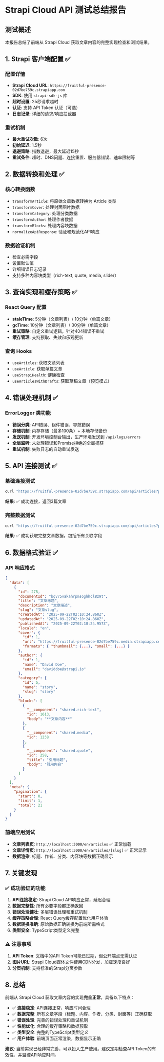 # Strapi Cloud API 测试总结报告

## 测试概述
本报告总结了前端从 Strapi Cloud 获取文章内容的完整实现检查和测试结果。

## 1. Strapi 客户端配置 ✅

### 配置详情
- **Strapi Cloud URL**: `https://fruitful-presence-02d7be759c.strapiapp.com`
- **SDK**: 使用 `strapi-sdk-js` 库
- **超时设置**: 25秒请求超时
- **认证**: 支持 API Token 认证（可选）
- **日志记录**: 详细的请求/响应拦截器

### 重试机制
- **最大重试次数**: 6次
- **初始延迟**: 1.5秒
- **退避策略**: 指数退避，最大延迟15秒
- **重试条件**: 超时、DNS问题、连接重置、服务器错误、速率限制等

## 2. 数据转换和处理 ✅

### 核心转换函数
- `transformArticle`: 将原始文章数据转换为 Article 类型
- `transformCover`: 处理封面图片数据
- `transformCategory`: 处理分类数据
- `transformAuthor`: 处理作者数据
- `transformBlocks`: 处理内容块数据
- `normalizeApiResponse`: 验证和规范化API响应

### 数据验证机制
- 检查必需字段
- 设置默认值
- 详细错误日志记录
- 支持多种内容块类型（rich-text, quote, media, slider）

## 3. 查询实现和缓存策略 ✅

### React Query 配置
- **staleTime**: 5分钟（文章列表）/ 10分钟（单篇文章）
- **gcTime**: 10分钟（文章列表）/ 30分钟（单篇文章）
- **重试策略**: 自定义重试逻辑，针对404错误不重试
- **缓存管理**: 支持预取、失效和乐观更新

### 查询 Hooks
- `useArticles`: 获取文章列表
- `useArticle`: 获取单篇文章
- `useStrapiHealth`: 健康检查
- `useArticlesWithDrafts`: 获取草稿文章（预览模式）

## 4. 错误处理机制 ✅

### ErrorLogger 类功能
- **错误分类**: API错误、组件错误、导航错误
- **存储机制**: 内存存储（最多100条）+ 本地存储备份
- **发送机制**: 开发环境控制台输出，生产环境发送到 `/api/logs/errors`
- **全局监听**: 未处理错误和Promise拒绝的全局捕获
- **重试机制**: 失败日志的自动重试发送

## 5. API 连接测试 ✅

### 基础连接测试
```bash
curl "https://fruitful-presence-02d7be759c.strapiapp.com/api/articles?pagination[limit]=3"
```
**结果**: ✅ 成功连接，返回3篇文章

### 完整数据测试
```bash
curl "https://fruitful-presence-02d7be759c.strapiapp.com/api/articles?populate=*&pagination[limit]=1"
```
**结果**: ✅ 成功获取完整文章数据，包括所有关联字段

## 6. 数据格式验证 ✅

### API 响应格式
```json
{
  "data": [
    {
      "id": 275,
      "documentId": "bqv75vakahrpmsoghhcl8z9t",
      "title": "文章标题",
      "description": "文章描述",
      "slug": "文章slug",
      "createdAt": "2025-09-22T02:10:24.860Z",
      "updatedAt": "2025-09-22T02:10:24.860Z",
      "publishedAt": "2025-09-22T02:10:24.957Z",
      "locale": "en",
      "cover": {
        "id": 1,
        "url": "https://fruitful-presence-02d7be759c.media.strapiapp.com/...",
        "formats": { "thumbnail": {...}, "small": {...} }
      },
      "author": {
        "id": 1,
        "name": "David Doe",
        "email": "daviddoe@strapi.io"
      },
      "category": {
        "id": 5,
        "name": "story",
        "slug": "story"
      },
      "blocks": [
        {
          "__component": "shared.rich-text",
          "id": 1613,
          "body": "**文章内容**"
        },
        {
          "__component": "shared.media",
          "id": 1238
        },
        {
          "__component": "shared.quote",
          "id": 258,
          "title": "引用标题",
          "body": "引用内容"
        }
      ]
    }
  ],
  "meta": {
    "pagination": {
      "start": 0,
      "limit": 1,
      "total": 21
    }
  }
}
```

### 前端应用测试
- **文章列表页**: `http://localhost:3000/en/articles` ✅ 正常加载
- **文章详情页**: `http://localhost:3000/en/articles/[slug]` ✅ 正常显示
- **数据渲染**: 标题、作者、分类、内容块等数据正确显示

## 7. 关键发现

### ✅ 成功验证的功能
1. **API连接稳定**: Strapi Cloud API响应正常，延迟合理
2. **数据完整性**: 所有必要字段都正确返回
3. **错误处理健壮**: 多层错误处理和重试机制
4. **缓存策略合理**: React Query缓存配置优化用户体验
5. **数据转换准确**: 原始数据正确转换为前端所需格式
6. **类型安全**: TypeScript类型定义完整

### ⚠️ 注意事项
1. **API Token**: 文档中的API Token可能已过期，但公开端点无需认证
2. **图片URL**: Strapi Cloud媒体文件使用CDN分发，加载速度良好
3. **分页机制**: 支持标准的Strapi分页参数

## 8. 总结

前端从 Strapi Cloud 获取文章内容的实现**完全正常**，具备以下特点：

- ✅ **连接稳定**: API连接正常，响应时间合理
- ✅ **数据完整**: 所有文章字段（标题、内容、作者、分类、封面等）正确获取
- ✅ **错误处理**: 完善的错误处理和重试机制
- ✅ **性能优化**: 合理的缓存策略和数据预取
- ✅ **类型安全**: 完整的TypeScript类型定义
- ✅ **用户体验**: 前端页面正常渲染，数据显示正确

**建议**: 当前实现已经非常完善，可以投入生产使用。建议定期检查API Token的有效性，并监控API响应时间。